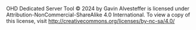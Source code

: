OHD Dedicated Server Tool © 2024 by Gavin Alvesteffer is licensed under Attribution-NonCommercial-ShareAlike 4.0 International. To view a copy of this license, visit http://creativecommons.org/licenses/by-nc-sa/4.0/
